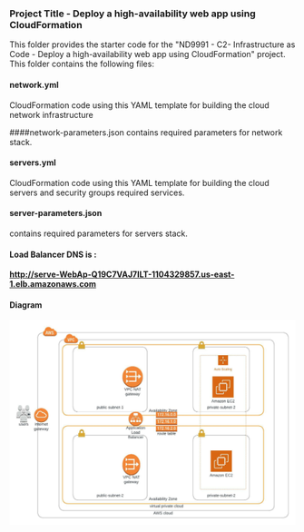 ### Project Title - Deploy a high-availability web app using CloudFormation
This folder provides the starter code for the "ND9991 - C2- Infrastructure as Code - Deploy a high-availability web app using CloudFormation" project. This folder contains the following files:


#### network.yml
CloudFormation code using this YAML template for building the cloud network infrastructure

####network-parameters.json
contains required parameters for network stack.

#### servers.yml
CloudFormation code using this YAML template for building the cloud servers and security groups required services.

#### server-parameters.json
contains required parameters for servers stack.

#### Load Balancer DNS is :
 <strong>http://serve-WebAp-Q19C7VAJ7ILT-1104329857.us-east-1.elb.amazonaws.com</strong>

#### Diagram
<img src="Diagram1.jpeg">